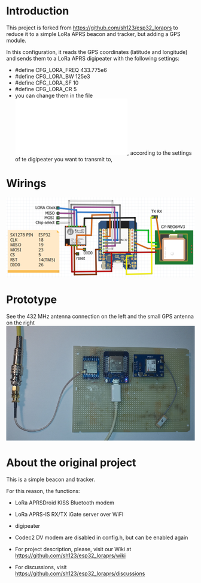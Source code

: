 # Introduction
This project is forked from https://github.com/sh123/esp32_loraprs to reduce it to a simple LoRa APRS beacon and tracker, but adding a GPS module.

In this configuration, it reads the GPS coordinates (latitude and longitude) and sends them to a LoRa APRS digipeater with the following settings:

- #define CFG_LORA_FREQ         433.775e6 
- #define CFG_LORA_BW           125e3
- #define CFG_LORA_SF           10
- #define CFG_LORA_CR           5
- you can change them in the file ![alt text](config.h), according to the settings of te digipeater you want to transmit to, 


# Wirings
![alt text](images/ESP32-SX1278-GPS.PNG)

# Prototype

See the 432 MHz antenna connection on the left and the small GPS antenna on the right
![alt text](images/esp32_loraprs_gps.PNG)

# About the original project

This is a simple beacon and tracker.


For this reason, the functions: 
- LoRa APRSDroid KISS Bluetooth modem
- LoRa APRS-IS RX/TX iGate server over WiFI
- digipeater
- Codec2 DV modem
are disabled in config.h, but can be enabled again 

- For project description, please, visit our Wiki at https://github.com/sh123/esp32_loraprs/wiki
- For discussions, visit https://github.com/sh123/esp32_loraprs/discussions
